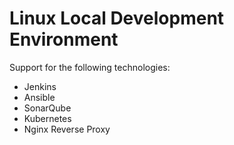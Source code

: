 # Linux Local Development Environment

Support for the following technologies:

-   Jenkins
-   Ansible
-   SonarQube
-   Kubernetes
-   Nginx Reverse Proxy
